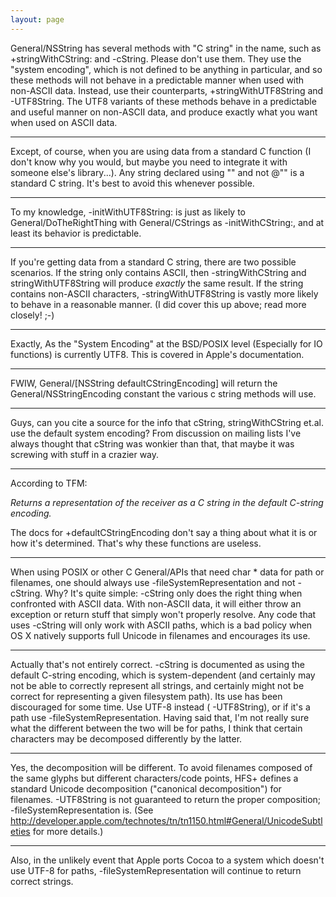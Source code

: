```yaml
---
layout: page
---
```





General/NSString has several methods with "C string" in the name, such as +stringWithCString: and -cString. Please don't use them. They use the "system encoding", which is not defined to be anything in particular, and so these methods will not behave in a predictable manner when used with non-ASCII data. Instead, use their counterparts, +stringWithUTF8String and -UTF8String. The UTF8 variants of these methods behave in a predictable and useful manner on non-ASCII data, and produce exactly what you want when used on ASCII data.

----

Except, of course, when you are using data from a standard C function (I don't know why you would, but maybe you need to integrate it with someone else's library...). Any string declared using     "" and not     @"" is a standard C string. It's best to avoid this whenever possible.

----

To my knowledge,     -initWithUTF8String: is just as likely to General/DoTheRightThing with General/CString<nowiki/>s as     -initWithCString:, and at least its behavior is predictable.

----

If you're getting data from a standard C string, there are two possible scenarios. If the string only contains ASCII, then -stringWithCString and stringWithUTF8String will produce *exactly* the same result. If the string contains non-ASCII characters, -stringWithUTF8String is vastly more likely to behave in a reasonable manner. (I did cover this up above; read more closely! ;-)

----

Exactly, As the "System Encoding" at the BSD/POSIX level (Especially for IO functions) is currently UTF8. This is covered in Apple's documentation.

----

FWIW,     General/[NSString defaultCStringEncoding] will return the General/NSStringEncoding constant the various c string methods will use.

----

Guys, can you cite a source for the info that cString, stringWithCString et.al. use the default system encoding?  From discussion on mailing lists I've always thought that cString was wonkier than that, that maybe it was screwing with stuff in a crazier way.

----

According to TFM:

*Returns a representation of the receiver as a C string in the default C-string encoding.*

The docs for     +defaultCStringEncoding don't say a thing about what it is or how it's determined. That's why these functions are useless.

----

When using POSIX or other C General/APIs that need     char * data for path or filenames, one should always use     -fileSystemRepresentation and not     -cString. Why? It's quite simple:     -cString only does the right thing when confronted with ASCII data. With non-ASCII data, it will either throw an exception or return stuff that simply won't properly resolve. Any code that uses     -cString will only work with ASCII paths, which is a bad policy when OS X natively supports full Unicode in filenames and encourages its use.

----

Actually that's not entirely correct.     -cString is documented as using the default C-string encoding, which is system-dependent (and certainly may not be able to correctly represent all strings, and certainly might not be correct for representing a given filesystem path). Its use has been discouraged for some time. Use UTF-8 instead (    -UTF8String), or if it's a path use     -fileSystemRepresentation. Having said that, I'm not really sure what the different between the two will be for paths, I think that certain characters may be decomposed differently by the latter.

----

Yes, the decomposition will be different. To avoid filenames composed of the same glyphs but different characters/code points, HFS+ defines a standard Unicode decomposition ("canonical decomposition") for filenames.     -UTF8String is not guaranteed to return the proper composition;     -fileSystemRepresentation is. (See http://developer.apple.com/technotes/tn/tn1150.html#General/UnicodeSubtleties for more details.)

----

Also, in the unlikely event that Apple ports Cocoa to a system which doesn't use UTF-8 for paths,     -fileSystemRepresentation will continue to return correct strings.